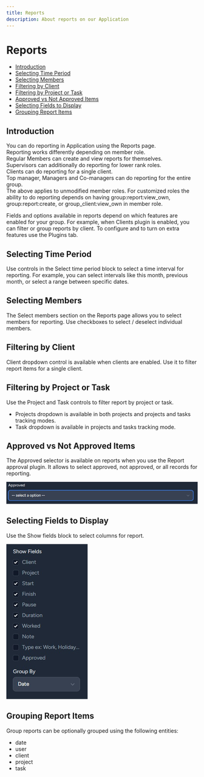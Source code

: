 ```yaml
---
title: Reports
description: About reports on our Application
---
```


# Reports

- [Introduction](#introduction)
- [Selecting Time Period](#time-period)
- [Selecting Members](#members)
- [Filtering by Client](#filtering-by-client)
- [Filtering by Project or Task](#filtering-by-project-or-task)
- [Approved vs Not Approved Items](#approved-notapproved)
- [Selecting Fields to Display](#fields)
- [Grouping Report Items](#grouping)

<a name="introduction"></a>

## Introduction

You can do reporting in Application using the Reports page.<br>
Reporting works differently depending on member role.<br>
Regular Members can create and view reports for themselves.<br>
Supervisors can additionally do reporting for lower rank roles.<br>
Clients can do reporting for a single client.<br>
Top manager, Managers and Co-managers can do reporting for the entire group.<br>
The above applies to unmodified member roles. For customized roles the ability to do reporting depends on having group:report:view_own, group:report:create, or group_client:view_own in member role.<br>

Fields and options available in reports depend on which features are enabled for your group. For example, when Clients plugin is enabled, you can filter or group reports by client. To configure and to turn on extra features use the Plugins tab.

<a name="time-period"></a>

## Selecting Time Period

Use controls in the Select time period block to select a time interval for reporting. For example, you can select intervals like this month, previous month, or select a range between specific dates.

<a name="members"></a>

## Selecting Members

The Select members section on the Reports page allows you to select members for reporting. Use checkboxes to select / deselect individual members.

<a name="filtering-by-client"></a>

## Filtering by Client

Client dropdown control is available when clients are enabled. Use it to filter report items for a single client.

<a name="filtering-by-project-or-task"></a>

## Filtering by Project or Task

Use the Project and Task controls to filter report by project or task.
- Projects dropdown is available in both projects and projects and tasks tracking modes.
- Task dropdown is available in projects and tasks tracking mode.

<a name="approved-notapproved"></a>

## Approved vs Not Approved Items

The Approved selector is available on reports when you use the Report approval plugin. It allows to select approved, not approved, or all records for reporting.

![Report Approved](https://raw.githubusercontent.com/zaimea/groups-docs/main/preview/reports-approved.jpg)

<a name="fields"></a>

## Selecting Fields to Display

Use the Show fields block to select columns for report.

![Report Fields](https://raw.githubusercontent.com/zaimea/groups-docs/main/preview/reports-fields.jpg)

<a name="grouping"></a>

## Grouping Report Items

Group reports can be optionally grouped using the following entities:
- date
- user
- client
- project
- task
